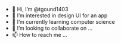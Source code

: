 - 👋 Hi, I’m @tgound1403
- 👀 I’m interested in design UI for an app
- 🌱 I’m currently learning computer science
- 💞️ I’m looking to collaborate on ...
- 📫 How to reach me ...

<!---
tgound1403/tgound1403 is a ✨ special ✨ repository because its `README.md` (this file) appears on your GitHub profile.
You can click the Preview link to take a look at your changes.
--->

